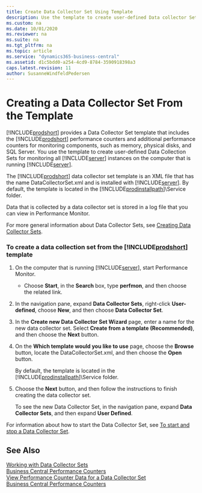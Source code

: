 ```yaml
---
title: Create Data Collector Set Using Template
description: Use the template to create user-defined Data collector Set for monitoring all Server instances on the computer that is running Business Cenytral Server. 
ms.custom: na
ms.date: 10/01/2020
ms.reviewer: na
ms.suite: na
ms.tgt_pltfrm: na
ms.topic: article
ms.service: "dynamics365-business-central"
ms.assetid: d1c5bdd0-a254-4cd9-8784-3590918398a3
caps.latest.revision: 11
author: SusanneWindfeldPedersen
---
```

# Creating a Data Collector Set From the Template
[!INCLUDE[prodshort](../developer/includes/prodshort.md)] provides a Data Collector Set template that includes the [!INCLUDE[prodshort](../developer/includes/prodshort.md)] performance counters and additional performance counters for monitoring components, such as memory, physical disks, and SQL Server. You use the template to create user-defined Data Collection Sets for monitoring all [!INCLUDE[server](../developer/includes/server.md)] instances on the computer that is running [!INCLUDE[server](../developer/includes/server.md)].  
  
 The [!INCLUDE[prodshort](../developer/includes/prodshort.md)] data collector set template is an XML file that has the name DataCollectorSet.xml and is installed with [!INCLUDE[server](../developer/includes/server.md)]. By default, the template is located in the [!INCLUDE[prodinstallpath](../developer/includes/prodinstallpath.md)]\\Service folder.  
  
 Data that is collected by a data collector set is stored in a log file that you can view in Performance Monitor.  
  
 For more general information about Data Collector Sets, see [Creating Data Collector Sets](https://technet.microsoft.com/library/cc749337.aspx).  
  
### To create a data collection set from the [!INCLUDE[prodshort](../developer/includes/prodshort.md)] template  
  
1.  On the computer that is running [!INCLUDE[server](../developer/includes/server.md)], start Performance Monitor.  
  
    -   Choose **Start**, in the **Search** box, type **perfmon**, and then choose the related link.  
  
2.  In the navigation pane, expand **Data Collector Sets**, right-click **User-defined**, choose **New**, and then choose **Data Collector Set**.  
  
3.  In the **Create new Data Collector Set Wizard** page, enter a name for the new data collector set. Select **Create from a template \(Recommended\)**, and then choose the **Next** button.  
  
4.  On the **Which template would you like to use** page, choose the **Browse** button, locate the DataCollectorSet.xml, and then choose the **Open** button.  
  
     By default, the template is located in the [!INCLUDE[prodinstallpath](../developer/includes/prodinstallpath.md)]\\Service folder.  
  
5.  Choose the **Next** button, and then follow the instructions to finish creating the data collector set.  
  
     To see the new Data Collector Set, in the navigation pane, expand **Data Collector Sets**, and then expand **User Defined**.  
  
 For information about how to start the Data Collector Set, see [To start and stop a Data Collector Set](create-data-collector-performance-counters.md#StartDataCollectorSet).  
  
## See Also  
 [Working with Data Collector Sets](monitor-work-with-data-collector-sets.md)   
 [Business Central Performance Counters](performance-counters.md)   
 [View Performance Counter Data for a Data Collector Set](monitor-view-performance-counter-data-for-data-collector-set.md)   
 [Business Central Performance Counters](performance-counters.md)